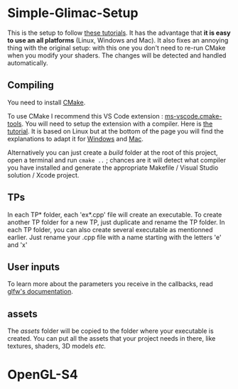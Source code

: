 # Simple-Glimac-Setup

This is the setup to follow [these tutorials](https://igm.univ-mlv.fr/~biri/Enseignement/IMAC2/opengl-TPs/opengl.php?section=teaching&teaching=opengl&teaching_section=tds).
It has the advantage that **it is easy to use an all platforms** (Linux, Windows and Mac). 
It also fixes an annoying thing with the original setup: with this one you don't need to re-run CMake when you modify your shaders. The changes will be detected and handled automatically.

## Compiling

You need to install [CMake](https://cmake.org/download/).

To use CMake I recommend this VS Code extension : [ms-vscode.cmake-tools](https://marketplace.visualstudio.com/items?itemName=ms-vscode.cmake-tools). 
You will need to setup the extension with a compiler. Here is [the tutorial](https://code.visualstudio.com/docs/cpp/cmake-linux). It is based on Linux 
but at the bottom of the page you will find the explanations to adapt it for [Windows](https://code.visualstudio.com/docs/cpp/config-msvc) 
and [Mac](https://code.visualstudio.com/docs/cpp/config-clang-mac).

Alternatively you can just create a *build* folder at the root of this project, open a terminal and run `cmake ..` ; 
chances are it will detect what compiler you have installed and generate the appropriate Makefile / Visual Studio solution / Xcode project.

## TPs

In each TP* folder, each 'ex*.cpp' file will create an executable. To create another TP folder for a new TP, just duplicate and
rename the TP folder. In each TP folder, you can also create several executable as mentionned earlier. Just rename your .cpp file 
with a name starting with the letters 'e' and 'x'

## User inputs

To learn more about the parameters you receive in the callbacks, read [glfw's documentation](https://www.glfw.org/docs/latest/input_guide.html).

## assets

The *assets* folder will be copied to the folder where your executable is created. You can put all the assets that your project needs in there, like textures, shaders, 3D models *etc.*
# OpenGL-S4
